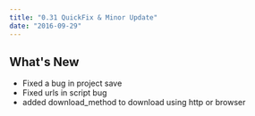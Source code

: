 ```yaml
---
title: "0.31 QuickFix & Minor Update"
date: "2016-09-29"
---
```


## What's New

- Fixed a bug in project save
- Fixed urls in script bug
- added download_method to download using http or browser